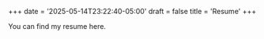 +++
date = '2025-05-14T23:22:40-05:00'
draft = false
title = 'Resume'
+++

You can find my resume here.
